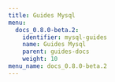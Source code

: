 ```yaml
---
title: Guides Mysql
menu:
  docs_0.8.0-beta.2:
    identifier: mysql-guides
    name: Guides Mysql
    parent: guides-docs
    weight: 10
menu_name: docs_0.8.0-beta.2
---
```

